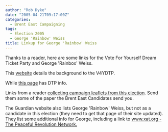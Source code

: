 ```yaml
---
author: "Rob Dyke"
date: "2005-04-21T09:17:00Z"
categories:
  - Brent East Campaigning
tags:
  - Election 2005
  - George 'Rainbow' Weiss
title: Linkup for George 'Rainbow' Weiss
---
```

Thanks to a reader, here are some links for the Vote For Yourself Dream Ticket Party and George 'Rainbox' Weiss.

This [website](http://www.hydatum.com/) details the background to the V4YDTP.

While [this page](http://www.hydatum.com/page16.html) has DTP info.

Links from a reader [collecting campaign leaflets from this election](http://leaflets2005.blogspot.com/). Send them some of the paper the Brent East Candidates send you.

The Guardian website also lists George 'Rainbow' Weiss, but not as a candidate in this election (they need to get that page of their site updated). They list some additional info for George, including a link to [www.xat.org - The Peaceful Revolution Network.](http://www.xat.org)
